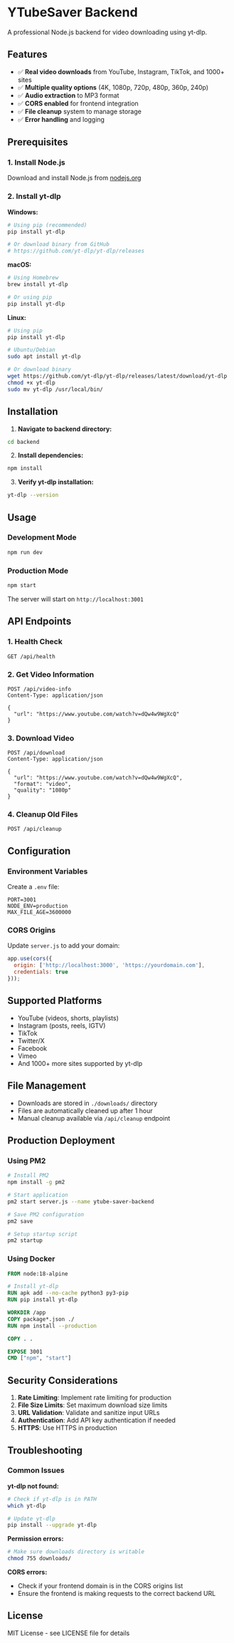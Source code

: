 # YTubeSaver Backend

A professional Node.js backend for video downloading using yt-dlp.

## Features

- ✅ **Real video downloads** from YouTube, Instagram, TikTok, and 1000+ sites
- ✅ **Multiple quality options** (4K, 1080p, 720p, 480p, 360p, 240p)
- ✅ **Audio extraction** to MP3 format
- ✅ **CORS enabled** for frontend integration
- ✅ **File cleanup** system to manage storage
- ✅ **Error handling** and logging

## Prerequisites

### 1. Install Node.js
Download and install Node.js from [nodejs.org](https://nodejs.org/)

### 2. Install yt-dlp

**Windows:**
```bash
# Using pip (recommended)
pip install yt-dlp

# Or download binary from GitHub
# https://github.com/yt-dlp/yt-dlp/releases
```

**macOS:**
```bash
# Using Homebrew
brew install yt-dlp

# Or using pip
pip install yt-dlp
```

**Linux:**
```bash
# Using pip
pip install yt-dlp

# Ubuntu/Debian
sudo apt install yt-dlp

# Or download binary
wget https://github.com/yt-dlp/yt-dlp/releases/latest/download/yt-dlp
chmod +x yt-dlp
sudo mv yt-dlp /usr/local/bin/
```

## Installation

1. **Navigate to backend directory:**
```bash
cd backend
```

2. **Install dependencies:**
```bash
npm install
```

3. **Verify yt-dlp installation:**
```bash
yt-dlp --version
```

## Usage

### Development Mode
```bash
npm run dev
```

### Production Mode
```bash
npm start
```

The server will start on `http://localhost:3001`

## API Endpoints

### 1. Health Check
```http
GET /api/health
```

### 2. Get Video Information
```http
POST /api/video-info
Content-Type: application/json

{
  "url": "https://www.youtube.com/watch?v=dQw4w9WgXcQ"
}
```

### 3. Download Video
```http
POST /api/download
Content-Type: application/json

{
  "url": "https://www.youtube.com/watch?v=dQw4w9WgXcQ",
  "format": "video",
  "quality": "1080p"
}
```

### 4. Cleanup Old Files
```http
POST /api/cleanup
```

## Configuration

### Environment Variables
Create a `.env` file:

```env
PORT=3001
NODE_ENV=production
MAX_FILE_AGE=3600000
```

### CORS Origins
Update `server.js` to add your domain:

```javascript
app.use(cors({
  origin: ['http://localhost:3000', 'https://yourdomain.com'],
  credentials: true
}));
```

## Supported Platforms

- YouTube (videos, shorts, playlists)
- Instagram (posts, reels, IGTV)
- TikTok
- Twitter/X
- Facebook
- Vimeo
- And 1000+ more sites supported by yt-dlp

## File Management

- Downloads are stored in `./downloads/` directory
- Files are automatically cleaned up after 1 hour
- Manual cleanup available via `/api/cleanup` endpoint

## Production Deployment

### Using PM2
```bash
# Install PM2
npm install -g pm2

# Start application
pm2 start server.js --name ytube-saver-backend

# Save PM2 configuration
pm2 save

# Setup startup script
pm2 startup
```

### Using Docker
```dockerfile
FROM node:18-alpine

# Install yt-dlp
RUN apk add --no-cache python3 py3-pip
RUN pip install yt-dlp

WORKDIR /app
COPY package*.json ./
RUN npm install --production

COPY . .

EXPOSE 3001
CMD ["npm", "start"]
```

## Security Considerations

1. **Rate Limiting**: Implement rate limiting for production
2. **File Size Limits**: Set maximum download size limits
3. **URL Validation**: Validate and sanitize input URLs
4. **Authentication**: Add API key authentication if needed
5. **HTTPS**: Use HTTPS in production

## Troubleshooting

### Common Issues

**yt-dlp not found:**
```bash
# Check if yt-dlp is in PATH
which yt-dlp

# Update yt-dlp
pip install --upgrade yt-dlp
```

**Permission errors:**
```bash
# Make sure downloads directory is writable
chmod 755 downloads/
```

**CORS errors:**
- Check if your frontend domain is in the CORS origins list
- Ensure the frontend is making requests to the correct backend URL

## License

MIT License - see LICENSE file for details
